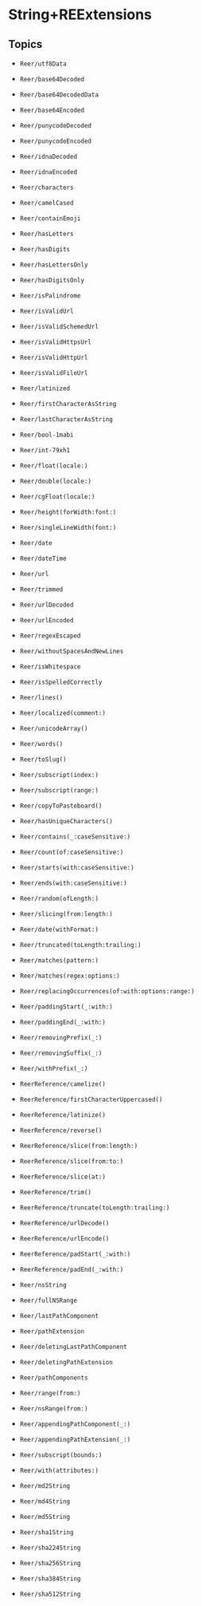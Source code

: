 # String+REExtensions

## Topics

- ``Reer/utf8Data``

- ``Reer/base64Decoded``

- ``Reer/base64DecodedData``

- ``Reer/base64Encoded``

- ``Reer/punycodeDecoded``

- ``Reer/punycodeEncoded``

- ``Reer/idnaDecoded``

- ``Reer/idnaEncoded``

- ``Reer/characters``

- ``Reer/camelCased``

- ``Reer/containEmoji``

- ``Reer/hasLetters``

- ``Reer/hasDigits``

- ``Reer/hasLettersOnly``

- ``Reer/hasDigitsOnly``

- ``Reer/isPalindrome``

- ``Reer/isValidUrl``

- ``Reer/isValidSchemedUrl``

- ``Reer/isValidHttpsUrl``

- ``Reer/isValidHttpUrl``

- ``Reer/isValidFileUrl``

- ``Reer/latinized``

- ``Reer/firstCharacterAsString``

- ``Reer/lastCharacterAsString``

- ``Reer/bool-1mabi``

- ``Reer/int-79xh1``

- ``Reer/float(locale:)``

- ``Reer/double(locale:)``

- ``Reer/cgFloat(locale:)``

- ``Reer/height(forWidth:font:)``

- ``Reer/singleLineWidth(font:)``

- ``Reer/date``

- ``Reer/dateTime``

- ``Reer/url``

- ``Reer/trimmed``

- ``Reer/urlDecoded``

- ``Reer/urlEncoded``

- ``Reer/regexEscaped``

- ``Reer/withoutSpacesAndNewLines``

- ``Reer/isWhitespace``

- ``Reer/isSpelledCorrectly``

- ``Reer/lines()``

- ``Reer/localized(comment:)``

- ``Reer/unicodeArray()``

- ``Reer/words()``

- ``Reer/toSlug()``

- ``Reer/subscript(index:)``

- ``Reer/subscript(range:)``

- ``Reer/copyToPasteboard()``

- ``Reer/hasUniqueCharacters()``

- ``Reer/contains(_:caseSensitive:)``

- ``Reer/count(of:caseSensitive:)``

- ``Reer/starts(with:caseSensitive:)``

- ``Reer/ends(with:caseSensitive:)``

- ``Reer/random(ofLength:)``

- ``Reer/slicing(from:length:)``

- ``Reer/date(withFormat:)``

- ``Reer/truncated(toLength:trailing:)``

- ``Reer/matches(pattern:)``

- ``Reer/matches(regex:options:)``

- ``Reer/replacingOccurrences(of:with:options:range:)``

- ``Reer/paddingStart(_:with:)``

- ``Reer/paddingEnd(_:with:)``

- ``Reer/removingPrefix(_:)``

- ``Reer/removingSuffix(_:)``

- ``Reer/withPrefix(_:)``

- ``ReerReference/camelize()``

- ``ReerReference/firstCharacterUppercased()``

- ``ReerReference/latinize()``

- ``ReerReference/reverse()``

- ``ReerReference/slice(from:length:)``

- ``ReerReference/slice(from:to:)``

- ``ReerReference/slice(at:)``

- ``ReerReference/trim()``

- ``ReerReference/truncate(toLength:trailing:)``

- ``ReerReference/urlDecode()``

- ``ReerReference/urlEncode()``

- ``ReerReference/padStart(_:with:)``

- ``ReerReference/padEnd(_:with:)``

- ``Reer/nsString``

- ``Reer/fullNSRange``

- ``Reer/lastPathComponent``

- ``Reer/pathExtension``

- ``Reer/deletingLastPathComponent``

- ``Reer/deletingPathExtension``

- ``Reer/pathComponents``

- ``Reer/range(from:)``

- ``Reer/nsRange(from:)``

- ``Reer/appendingPathComponent(_:)``

- ``Reer/appendingPathExtension(_:)``

- ``Reer/subscript(bounds:)``

- ``Reer/with(attributes:)``

- ``Reer/md2String``

- ``Reer/md4String``

- ``Reer/md5String``

- ``Reer/sha1String``

- ``Reer/sha224String``

- ``Reer/sha256String``

- ``Reer/sha384String``

- ``Reer/sha512String``
